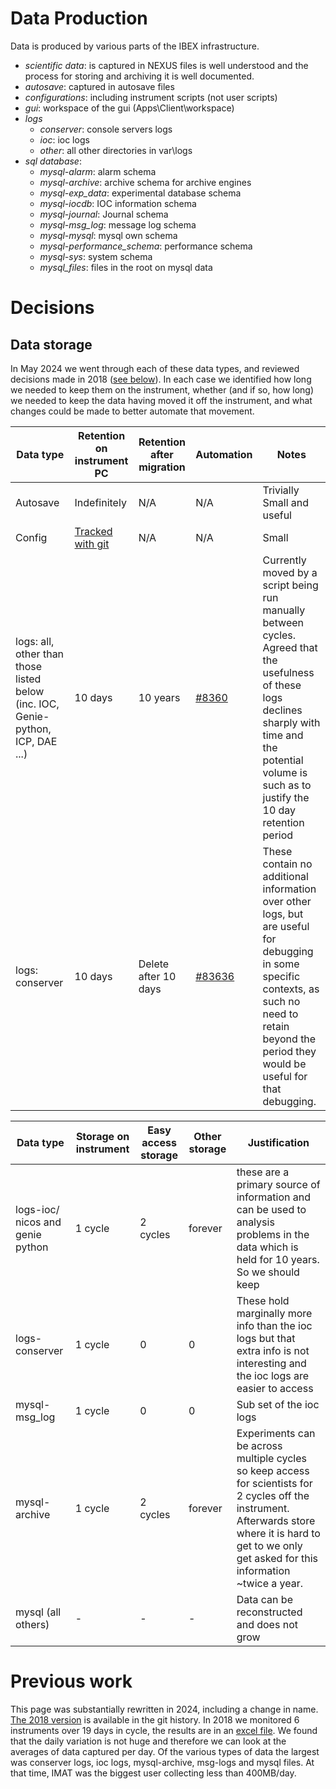 # Data Production

Data is produced by various parts of the IBEX infrastructure. 

- *scientific data*: is captured in NEXUS files is well understood and the process for storing and archiving it is well documented.
- *autosave*: captured in autosave files 
- *configurations*: including instrument scripts (not user scripts)
- *gui*: workspace of the gui (Apps\Client\workspace)
- *logs*
    - *conserver*: console servers logs
    - *ioc*: ioc logs
    - *other*: all other directories in var\logs
- *sql database*:
    - *mysql-alarm*: alarm schema
    - *mysql-archive*: archive schema for archive engines
    - *mysql-exp_data*: experimental database schema
    - *mysql-iocdb*: IOC information schema
    - *mysql-journal*: Journal schema
    - *mysql-msg_log*: message log schema
    - *mysql-mysql*: mysql own schema
    - *mysql-performance_schema*: performance schema
    - *mysql-sys*: system schema
    - *mysql_files*: files in the root on mysql data

# Decisions

## Data storage

In May 2024 we went through each of these data types, and reviewed decisions made in 2018 ([see below](Data-Generation-and-Storage-on-Instrument-PCs-(NDX's)#previous-work)). In each case we identified how long we needed to keep them on the instrument, whether (and if so, how long) we needed to keep the data having moved it off the instrument, and what changes could be made to better automate that movement. 

Data type | Retention on instrument PC | Retention after migration | Automation | Notes
--------  | -------------------------- | ------------------------- | ---------- | -----
Autosave  | Indefinitely               | N/A                       | N/A        | Trivially Small and useful
Config    | [Tracked with git](Settings-and-Configurations) | N/A  | N/A        | Small
logs: all, other than those listed below (inc. IOC, Genie-python, ICP, DAE ...) | 10 days | 10 years | [#8360](https://github.com/ISISComputingGroup/IBEX/issues/8360) | Currently moved by a script being run manually between cycles. Agreed that the usefulness of these logs declines sharply with time and the potential volume is such as to justify the 10 day retention period
logs: conserver | 10 days              | Delete after 10 days      | [#83636](https://github.com/ISISComputingGroup/IBEX/issues/8363) | These contain no additional information over other logs, but are useful for debugging in some specific contexts, as such no need to retain beyond the period they would be useful for that debugging.  



Data type | Storage on instrument | Easy access storage | Other storage | Justification
--------  | --------------------- | ------------------- | ------------- | -------------
logs-ioc/ nicos and genie python | 1 cycle | 2 cycles | forever | these are a primary source of information and can be used to analysis problems in the data which is held for 10 years. So we should keep
logs-conserver | 1 cycle        | 0 | 0 | These hold marginally more info than the ioc logs but that extra info is not interesting and the ioc logs are easier to access
mysql-msg_log | 1 cycle | 0 | 0 | Sub set of the ioc logs
mysql-archive | 1 cycle | 2 cycles | forever | Experiments can be across multiple cycles so keep access for scientists for 2 cycles off the instrument. Afterwards store where it is hard to get to we only get asked for this information ~twice a year.
mysql (all others) | - | - | - | Data can be reconstructed and does not grow

# Previous work
This page was substantially rewritten in 2024, including a change in name. [The 2018 version](https://github.com/ISISComputingGroup/ibex_developers_manual/wiki/Data-Generation-and-Storage/89680073e9034ff5381470be73eacfc2daf24a40) is available in the git history. In 2018 we monitored 6 instruments over 19 days in cycle, the results are in an [excel file](design_documents/DataVolumns_resolution.xlsx). We found that the daily variation is not huge and therefore we can look at the averages of data captured per day. Of the various types of data the largest was conserver logs, ioc logs, mysql-archive, msg-logs and mysql files. At that time, IMAT was the biggest user collecting less than 400MB/day.